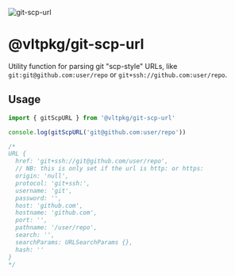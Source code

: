![git-scp-url](https://github.com/user-attachments/assets/55a9538d-5c29-4ee5-b740-46db8b17611a)

# @vltpkg/git-scp-url

Utility function for parsing git "scp-style" URLs, like `git:git@github.com:user/repo` or `git+ssh://github.com:user/repo`.

## Usage

```js
import { gitScpURL } from '@vltpkg/git-scp-url'

console.log(gitScpURL('git@github.com:user/repo'))

/*
URL {
  href: 'git+ssh://git@github.com/user/repo',
  // NB: this is only set if the url is http: or https:
  origin: 'null',
  protocol: 'git+ssh:',
  username: 'git',
  password: '',
  host: 'github.com',
  hostname: 'github.com',
  port: '',
  pathname: '/user/repo',
  search: '',
  searchParams: URLSearchParams {},
  hash: ''
}
*/
```
